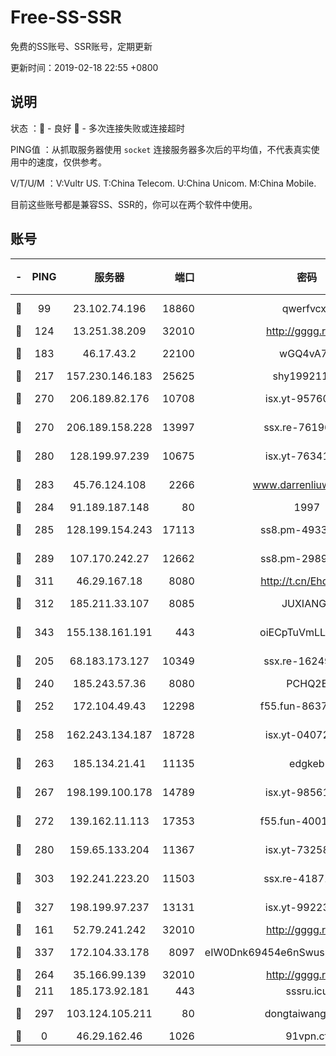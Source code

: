 # Free-SS-SSR

免费的SS账号、SSR账号，定期更新

更新时间：2019-02-18 22:55 +0800

## 说明

状态     ：🙂 - 良好 🙁 - 多次连接失败或连接超时

PING值   ：从抓取服务器使用 `socket` 连接服务器多次后的平均值，不代表真实使用中的速度，仅供参考。

V/T/U/M  ：V:Vultr US. T:China Telecom. U:China Unicom. M:China Mobile.

目前这些账号都是兼容SS、SSR的，你可以在两个软件中使用。

## 账号

|-|PING|服务器|端口|密码|加密方式|区域|V/T/U/M|
|:----:|:----:|:-----:|-----:|:----:|:----:|:----:|:----:|
|🙂|99|23.102.74.196|18860|qwerfvcxz|aes-256-gcm|JP|7↑/9↑/9↑/9↑|
|🙂|124|13.251.38.209|32010|http://gggg.rocks|chacha20|SG|10↑/10↑/9↑/9↑|
|🙂|183|46.17.43.2|22100|wGQ4vA7D|aes-256-gcm|RU|5↑/10↑/10↑/10↑|
|🙂|217|157.230.146.183|25625|shy19921124|rc4-md5|US|10↑/10↑/10↑/10↑|
|🙂|270|206.189.82.176|10708|isx.yt-95760947|aes-256-cfb|SG|10↑/10↑/10↑/10↑|
|🙂|270|206.189.158.228|13997|ssx.re-76196312|aes-256-cfb|SG|10↑/10↑/10↑/10↑|
|🙂|280|128.199.97.239|10675|isx.yt-76341094|aes-256-cfb|SG|10↑/10↑/10↑/10↑|
|🙂|283|45.76.124.108|2266|www.darrenliuwei.com|aes-256-cfb|AU|9↑/10↑/10↑/10↑|
|🙂|284|91.189.187.148|80|1997|chacha20|US|9↑/9↑/10↑/9↑|
|🙂|285|128.199.154.243|17113|ss8.pm-49338576|aes-256-cfb|SG|10↑/10↑/10↑/10↑|
|🙂|289|107.170.242.27|12662|ss8.pm-29895906|aes-256-cfb|US|9↑/9↑/9↓/9↑|
|🙂|311|46.29.167.18|8080|http://t.cn/EhdmTxe|rc4-md5|RU|6↑/6↑/6↑/6↑|
|🙂|312|185.211.33.107|8085|JUXIANGE|aes-128-ctr|US|10↑/10↑/10↑/10↑|
|🙂|343|155.138.161.191|443|oiECpTuVmLLxk4Ts|aes-256-cfb|US|1↓/10↑/10↑/10↑|
|🙂|205|68.183.173.127|10349|ssx.re-16249427|aes-256-cfb|US|10↑/10↑/10↑/10↑|
|🙂|240|185.243.57.36|8080|PCHQ2E|rc4-md5|US|7↑/8↑/7↓/7↑|
|🙂|252|172.104.49.43|12298|f55.fun-86373807|aes-256-cfb|SG|10↑/10↑/10↑/10↑|
|🙂|258|162.243.134.187|18728|isx.yt-04072308|aes-256-cfb|US|10↑/10↑/10↑/10↑|
|🙂|263|185.134.21.41|11135|edgkeb|aes-256-cfb|GB|10↑/10↑/10↑/10↑|
|🙂|267|198.199.100.178|14789|isx.yt-98561144|aes-256-cfb|US|10↑/10↑/10↑/10↑|
|🙂|272|139.162.11.113|17353|f55.fun-40016960|aes-256-cfb|SG|9↑/10↑/10↑/10↑|
|🙂|280|159.65.133.204|11367|isx.yt-73258581|aes-256-cfb|SG|9↑/9↑/9↓/9↑|
|🙂|303|192.241.223.20|11503|ssx.re-41871836|aes-256-cfb|US|10↑/10↑/10↑/10↑|
|🙂|327|198.199.97.237|13131|isx.yt-99223416|aes-256-cfb|US|10↑/10↑/10↑/10↑|
|🙂|161|52.79.241.242|32010|http://gggg.rocks|chacha20|KR|8↑/8↓/9↑/8↑|
|🙂|337|172.104.33.178|8097|eIW0Dnk69454e6nSwuspv9DmS201tQ0D|aes-256-cfb|SG|10↑/10↑/10↑/10↑|
|🙁|264|35.166.99.139|32010|http://gggg.rocks|chacha20|US|10↑/10↑/10↑/9↓|
|🙁|211|185.173.92.181|443|sssru.icu|rc4-md5|RU|7↑/10↑/9↑/10↑|
|🙁|297|103.124.105.211|80|dongtaiwang.com|aes-256-cfb|US|9↑/10↑/10↑/10↑|
|🙁|0|46.29.162.46|1026|91vpn.cf|rc4-md5|RU|8↑/9↑/8↑/10↑|
